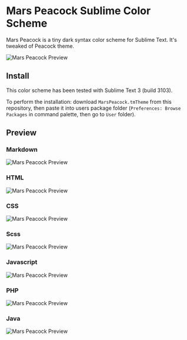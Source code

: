 # Mars Peacock Sublime Color Scheme

Mars Peacock is a tiny dark syntax color scheme for Sublime Text. It's tweaked of Peacock theme.

![Mars Peacock Preview](README.img/preview.png)

## Install

This color scheme has been tested with Sublime Text 3 (build 3103).

To perform the installation: download `MarsPeacock.tmTheme` from this repository, then paste it into users package folder (`Preferences: Browse Packages` in command palette, then go to `User` folder).

## Preview

### Markdown

![Mars Peacock Preview](README.img/preview-markdown.png)

### HTML

![Mars Peacock Preview](README.img/preview-html.png)

### CSS

![Mars Peacock Preview](README.img/preview-css.png)

### Scss

![Mars Peacock Preview](README.img/preview-scss.png)

### Javascript

![Mars Peacock Preview](README.img/preview-javascript.png)

### PHP

![Mars Peacock Preview](README.img/preview-php.png)

### Java

![Mars Peacock Preview](README.img/preview-java.png)
